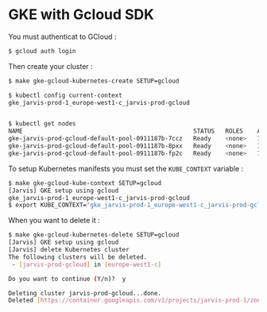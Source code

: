 # GKE with Gcloud SDK

You must authenticat to GCloud :

```bash
$ gcloud auth login
```

Then create your cluster :

```bash
$ make gke-gcloud-kubernetes-create SETUP=gcloud

$ kubectl config current-context
gke_jarvis-prod-1_europe-west1-c_jarvis-prod-gcloud


$ kubectl get nodes
NAME                                                STATUS   ROLES    AGE    VERSION
gke-jarvis-prod-gcloud-default-pool-0911187b-7ccz   Ready    <none>   102m   v1.12.8-gke.10
gke-jarvis-prod-gcloud-default-pool-0911187b-8pxx   Ready    <none>   102m   v1.12.8-gke.10
gke-jarvis-prod-gcloud-default-pool-0911187b-fp2c   Ready    <none>   102m   v1.12.8-gke.10
```

To setup Kubernetes manifests you must set the `KUBE_CONTEXT` variable :

```bash
$ make gke-gcloud-kube-context SETUP=gcloud
[Jarvis] GKE setup using gcloud
gke_jarvis-prod-1_europe-west1-c_jarvis-prod-gcloud
$ export KUBE_CONTEXT="gke_jarvis-prod-1_europe-west1-c_jarvis-prod-gcloud"
```

When you want to delete it :

```bash
$ make gke-gcloud-kubernetes-delete SETUP=gcloud
[Jarvis] GKE setup using gcloud
[Jarvis] delete Kubernetes cluster
The following clusters will be deleted.
 - [jarvis-prod-gcloud] in [europe-west1-c]

Do you want to continue (Y/n)?  y

Deleting cluster jarvis-prod-gcloud...done.
Deleted [https://container.googleapis.com/v1/projects/jarvis-prod-1/zones/europe-west1-c/clusters/jarvis-prod-gcloud].
```